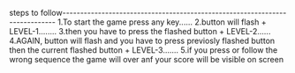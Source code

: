 steps to follow----------------------------------------------------------------------------
        1.To start the game press any key......
        2.button will flash + LEVEL-1........
        3.then you have to press the flashed button  +  LEVEL-2......
        4.AGAIN, button will flash and you have to press previosly flashed button then the current flashed button + LEVEL-3.......
        5.if you press or follow the wrong sequence the game will over anf your score will be visible on screen
